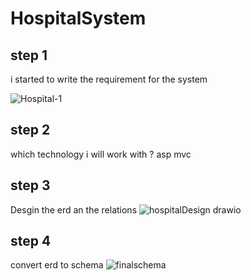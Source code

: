 # HospitalSystem
## step 1
i started to write the  requirement for the system

![Hospital-1](https://github.com/MahmoudYazid/HospitalSystem/assets/60329627/109dfabc-83d4-4cfa-8aed-f03c677b6aa3)

## step 2 
which technology i will work with ? asp mvc

## step 3 
Desgin the erd an the relations
![hospitalDesign drawio](https://github.com/MahmoudYazid/HospitalSystem/assets/60329627/ac8bb2ce-b198-45d8-953d-b0e92ad24fa8)

## step 4 
convert erd to schema
![finalschema](https://github.com/MahmoudYazid/HospitalSystem/assets/60329627/d3573530-4764-4638-bc4b-fda7e425b9cd)

